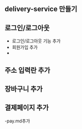## delivery-service 만들기

## 로그인/로그아웃
- 로그인/로그아웃 기능 추가
- 회원가입 추가
- 

## 주소 입력란 추가

## 장바구니 추가

## 결제페이지 추가
-pay.md추가
